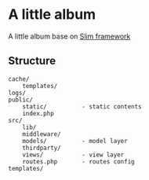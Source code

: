 # A little album
A little album base on [Slim framework](https://github.com/slimphp/Slim)  

## Structure
```
cache/
    templates/
logs/
public/
    static/          - static contents
    index.php
src/
    lib/
    middleware/
    models/          - model layer
    thirdparty/
    views/           - view layer
    routes.php       - routes config
templates/
```